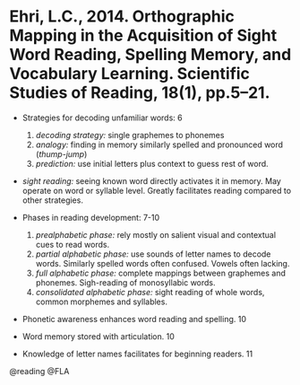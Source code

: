 # Ehri, L.C., 2014. Orthographic Mapping in the Acquisition of Sight Word Reading, Spelling Memory, and Vocabulary Learning. Scientific Studies of Reading, 18(1), pp.5–21.

- Strategies for decoding unfamiliar words: 6
  1. *decoding strategy:* single graphemes to phonemes
  2. *analogy:* finding in memory similarly spelled and pronounced word (*thump-jump*)
  3. *prediction:* use initial letters plus context to guess rest of word.

- *sight reading:* seeing known word directly activates it in memory. May operate on word or syllable level. Greatly facilitates reading compared to other strategies.

- Phases in reading development: 7-10
  1. *prealphabetic phase:* rely mostly on salient visual and contextual cues to read words.
  2. *partial alphabetic phase:* use sounds of letter names to decode words.  Similarly spelled words often confused. Vowels often lacking.
  3. *full alphabetic phase:* complete mappings between graphemes and phonemes. Sigh-reading of monosyllabic words.
  4. *consolidated alphabetic phase:* sight reading of whole words, common morphemes and syllables.

- Phonetic awareness enhances word reading and spelling. 10

- Word memory stored with articulation. 10

- Knowledge of letter names facilitates for beginning readers. 11

@reading
@FLA
